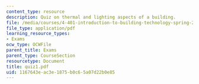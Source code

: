 ```yaml
---
content_type: resource
description: Quiz on thermal and lighting aspects of a building.
file: /media/courses/4-401-introduction-to-building-technology-spring-2006/1167643eac3e1875b0c65a07d22b0e85_quiz1.pdf
file_type: application/pdf
learning_resource_types:
- Exams
ocw_type: OCWFile
parent_title: Exams
parent_type: CourseSection
resourcetype: Document
title: quiz1.pdf
uid: 1167643e-ac3e-1875-b0c6-5a07d22b0e85
---
```

